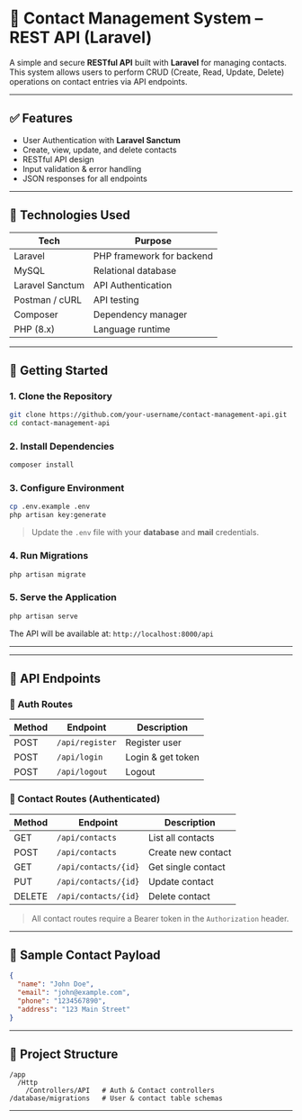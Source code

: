 
# 📇 Contact Management System – REST API (Laravel)

A simple and secure **RESTful API** built with **Laravel** for managing contacts. This system allows users to perform CRUD (Create, Read, Update, Delete) operations on contact entries via API endpoints.

---

## ✅ Features

* User Authentication with **Laravel Sanctum**
* Create, view, update, and delete contacts
* RESTful API design
* Input validation & error handling
* JSON responses for all endpoints

---

## 🔧 Technologies Used

| Tech            | Purpose                   |
| --------------- | ------------------------- |
| Laravel         | PHP framework for backend |
| MySQL           | Relational database       |
| Laravel Sanctum | API Authentication        |
| Postman / cURL  | API testing               |
| Composer        | Dependency manager        |
| PHP (8.x)       | Language runtime          |

---

## 🚀 Getting Started

### 1. Clone the Repository

```bash
git clone https://github.com/your-username/contact-management-api.git
cd contact-management-api
```

### 2. Install Dependencies

```bash
composer install
```

### 3. Configure Environment

```bash
cp .env.example .env
php artisan key:generate
```

> Update the `.env` file with your **database** and **mail** credentials.

### 4. Run Migrations

```bash
php artisan migrate
```

### 5. Serve the Application

```bash
php artisan serve
```

The API will be available at:
`http://localhost:8000/api`

---

---

## 🧪 API Endpoints

### 🔑 Auth Routes

| Method | Endpoint        | Description       |
| ------ | --------------- | ----------------- |
| POST   | `/api/register` | Register user     |
| POST   | `/api/login`    | Login & get token |
| POST   | `/api/logout`   | Logout            |

### 📇 Contact Routes (Authenticated)

| Method | Endpoint             | Description        |
| ------ | -------------------- | ------------------ |
| GET    | `/api/contacts`      | List all contacts  |
| POST   | `/api/contacts`      | Create new contact |
| GET    | `/api/contacts/{id}` | Get single contact |
| PUT    | `/api/contacts/{id}` | Update contact     |
| DELETE | `/api/contacts/{id}` | Delete contact     |

> All contact routes require a Bearer token in the `Authorization` header.

---

## 🧾 Sample Contact Payload

```json
{
  "name": "John Doe",
  "email": "john@example.com",
  "phone": "1234567890",
  "address": "123 Main Street"
}
```

---

## 📂 Project Structure

```
/app
  /Http
    /Controllers/API   # Auth & Contact controllers       
/database/migrations   # User & contact table schemas
```


---
